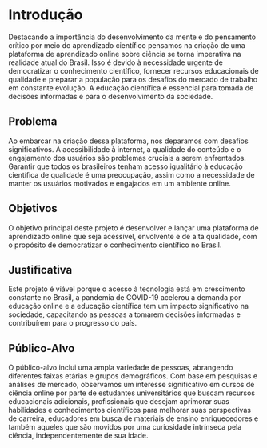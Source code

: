 # Introdução

Destacando a importância do desenvolvimento da mente e do pensamento crítico por meio do aprendizado científico pensamos na criação de uma plataforma de aprendizado online sobre ciência se torna imperativa na realidade atual do Brasil. Isso é devido à necessidade urgente de democratizar o conhecimento científico, fornecer recursos educacionais de qualidade e preparar a população para os desafios do mercado de trabalho em constante evolução. A educação científica é essencial para tomada de decisões informadas e para o desenvolvimento da sociedade.

## Problema

Ao embarcar na criação dessa plataforma, nos deparamos com desafios significativos. A acessibilidade à internet, a qualidade do conteúdo e o engajamento dos usuários são problemas cruciais a serem enfrentados. Garantir que todos os brasileiros tenham acesso igualitário à educação científica de qualidade é uma preocupação, assim como a necessidade de manter os usuários motivados e engajados em um ambiente online.

## Objetivos

O objetivo principal deste projeto é desenvolver e lançar uma plataforma de aprendizado online que seja acessível, envolvente e de alta qualidade, com o propósito de democratizar o conhecimento científico no Brasil.

## Justificativa

Este projeto é viável porque o acesso à tecnologia está em crescimento constante no Brasil, a pandemia de COVID-19 acelerou a demanda por educação online e a educação científica tem um impacto significativo na sociedade, capacitando as pessoas a tomarem decisões informadas e contribuírem para o progresso do país.

## Público-Alvo

O público-alvo inclui uma ampla variedade de pessoas, abrangendo diferentes faixas etárias e grupos demográficos. Com base em pesquisas e análises de mercado, observamos um interesse significativo em cursos de ciência online por parte de estudantes universitários que buscam recursos educacionais adicionais, profissionais que desejam aprimorar suas habilidades e conhecimentos científicos para melhorar suas perspectivas de carreira, educadores em busca de materiais de ensino enriquecedores e também aqueles que são movidos por uma curiosidade intrínseca pela ciência, independentemente de sua idade.

